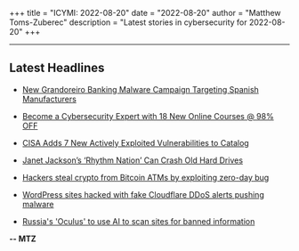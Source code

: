 +++
title = "ICYMI: 2022-08-20"
date = "2022-08-20"
author = "Matthew Toms-Zuberec"
description = "Latest stories in cybersecurity for 2022-08-20"
+++

---------------------------------------------------------------------------
## Latest Headlines
- [New Grandoreiro Banking Malware Campaign Targeting Spanish Manufacturers](https://thehackernews.com/2022/08/new-grandoreiro-banking-malware.html)

- [Become a Cybersecurity Expert with 18 New Online Courses @ 98% OFF](https://thehackernews.com/2022/08/become-cybersecurity-expert-with-18-new.html)

- [CISA Adds 7 New Actively Exploited Vulnerabilities to Catalog](https://thehackernews.com/2022/08/cisa-adds-7-new-actively-exploited.html)

- [Janet Jackson’s ‘Rhythm Nation’ Can Crash Old Hard Drives](https://www.wired.com/story/janet-jackson-rhythm-nation-crash-hard-drives/)

- [Hackers steal crypto from Bitcoin ATMs by exploiting zero-day bug](https://www.bleepingcomputer.com/news/security/hackers-steal-crypto-from-bitcoin-atms-by-exploiting-zero-day-bug/)

- [WordPress sites hacked with fake Cloudflare DDoS alerts pushing malware](https://www.bleepingcomputer.com/news/security/wordpress-sites-hacked-with-fake-cloudflare-ddos-alerts-pushing-malware/)

- [Russia's 'Oculus' to use AI to scan sites for banned information](https://www.bleepingcomputer.com/news/security/russias-oculus-to-use-ai-to-scan-sites-for-banned-information/)

**-- MTZ**